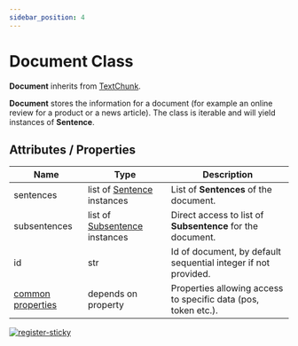 ```yaml
---
sidebar_position: 4
---
```


# Document Class

**Document** inherits from [TextChunk](https://www.lettria.com/documentation/docs/python-sdk/texctchunk).

**Document** stores the information for a document (for example an online review for a product or a news article). The class is iterable and will yield instances of **Sentence**.

## Attributes / Properties

| Name                                                                                   	| Type                                                                                               	| Description                                                    	|
|----------------------------------------------------------------------------------------	|----------------------------------------------------------------------------------------------------	|----------------------------------------------------------------	|
| sentences                                                                              	| list of [Sentence](https://www.lettria.com/documentation/docs/python-sdk/sentence-class) instances       	| List of **Sentences** of the document.                         	|
| subsentences                                                                           	| list of [Subsentence](https://www.lettria.com/documentation/docs/python-sdk/subsentence-class) instances 	| Direct access to list of **Subsentence** for the document.     	|
| id                                                                                     	| str                                                                                                	| Id of document, by default sequential integer if not provided. 	|
| [common properties](https://www.lettria.com/documentation/docs/python-sdk/common-properties) 	| depends on property                                                                                	| Properties allowing access to specific data (pos, token etc.). 	|

[![register-sticky](/img/register-sticky.png)](https://app.lettria.com/signup)

